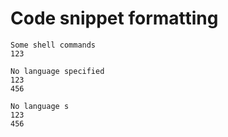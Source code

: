 # Code snippet formatting

```shell:no-line-numbers
Some shell commands
123
```

``` no-line-numbers
No language specified
123
456
```

``` { .no-line-numbers }
No language s
123
456
```